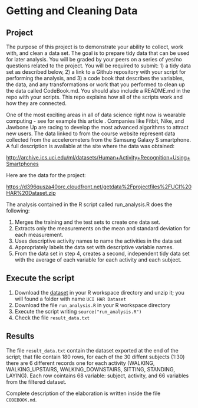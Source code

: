 # Getting and Cleaning Data

## Project
The purpose of this project is to demonstrate your ability to collect, work with, and clean a data set. The goal is to prepare tidy data that can be used for later analysis. You will be graded by your peers on a series of yes/no questions related to the project. You will be required to submit: 1) a tidy data set as described below, 2) a link to a Github repository with your script for performing the analysis, and 3) a code book that describes the variables, the data, and any transformations or work that you performed to clean up the data called CodeBook.md. You should also include a README.md in the repo with your scripts. This repo explains how all of the scripts work and how they are connected.  

One of the most exciting areas in all of data science right now is wearable computing - see for example this article . Companies like Fitbit, Nike, and Jawbone Up are racing to develop the most advanced algorithms to attract new users. The data linked to from the course website represent data collected from the accelerometers from the Samsung Galaxy S smartphone. A full description is available at the site where the data was obtained: 

http://archive.ics.uci.edu/ml/datasets/Human+Activity+Recognition+Using+Smartphones 

Here are the data for the project: 

https://d396qusza40orc.cloudfront.net/getdata%2Fprojectfiles%2FUCI%20HAR%20Dataset.zip 

The analysis contained in the R script called run_analysis.R does the following:
1. Merges the training and the test sets to create one data set.
2. Extracts only the measurements on the mean and standard deviation for each measurement. 
3. Uses descriptive activity names to name the activities in the data set
4. Appropriately labels the data set with descriptive variable names. 
5. From the data set in step 4, creates a second, independent tidy data set with the average of each variable for each activity and each subject.

## Execute the script
1. Download the [dataset](https://d396qusza40orc.cloudfront.net/getdata%2Fprojectfiles%2FUCI%20HAR%20Dataset.zip ) in your R workspace directory and unzip it; you will found a folder with name `UCI HAR Dataset`
2. Download  the file `run_analysis.R` in your R workspace directory 
3. Execute the script writing `source("run_analysis.R")`
4. Check the file `result_data.txt`

## Results
The file `result_data.txt` contain the dataset exported at the end of the script; that file contain 180 rows, for each of the 30 diffent subjects (1:30) there are 6 different records one for each activity (WALKING, WALKING_UPSTAIRS, WALKING_DOWNSTAIRS, SITTING, STANDING, LAYING).
Each row cointains 68 variable: subject, activity, and 66 variables from the filtered dataset. 

Complete description of the elaboration is written inside the file `CODEBOOK.md`.

